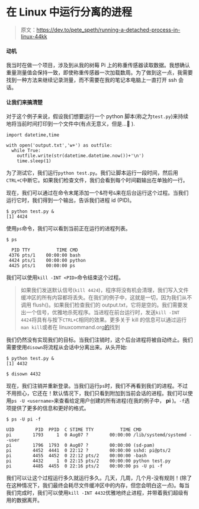 # 在 Linux 中运行分离的进程

> 原文：<https://dev.to/pete_speth/running-a-detached-process-in-linux-44kk>

#### 动机

我当时在做一个项目，涉及到从我的树莓 Pi 上的称重传感器读取数据。我想确认重量测量值会保持一致，即使称重传感器一次加载数周。为了做到这一点，我需要找到一种方法来继续记录测量，而不需要在我的笔记本电脑上一直打开 ssh 会话。

#### 让我们来搞清楚

对于这个例子来说，假设我们想要运行一个 python 脚本(称之为`test.py`)来持续地将当前时间打印到一个文件中(有点无意义，但是...🤷 ).

```
import datetime,time

with open('output.txt','w+') as outfile:
  while True:
    outfile.write(str(datetime.datetime.now())+'\n')
    time.sleep(1) 
```

为了测试它，我们运行`python test.py`。我们让脚本运行一段时间，然后用`CTRL+C`中断它。如果我们检查文件，我们会看到每个时间戳输出在单独的一行。

现在，我们可以通过在命令末尾添加一个&符号`&`来在后台运行这个过程。当我们运行它时，我们得到一个输出，告诉我们进程 id (PID)。

```
$ python test.py &
[1] 4424 
```

使用`ps`命令，我们可以看到当前正在运行的进程列表。

```
$ ps

  PID TTY          TIME CMD
 4376 pts/1    00:00:00 bash
 4424 pts/1    00:00:00 python
 4425 pts/1    00:00:00 ps 
```

我们可以使用`kill -INT <PID>`命令结束这个过程。

> 如果我们发送默认信号(`kill 4424`)，程序将没有机会清理，我们写入文件缓冲区的所有内容都将丢失。在我们的例子中，这就是一切，因为我们从不调用 flush()。如果我们检查我们的 output.txt，它将是空的。我们需要发出一个信号，优雅地杀死程序。当进程在前台运行时，发送`kill -INT 4424`将具有与按下`CTRL+C`相同的效果。更多关于 kill 的信息可以通过运行`man kill`或者在 linuxcommand.org[的](http://linuxcommand.org/lc3_man_pages/kill1.html)找到

我们仍然没有实现我们的目标。当我们注销时，这个后台进程将被自动终止。我们需要使用`disown`将流程从会话中分离出来。从头开始:

```
$ python test.py &
[1] 4432

$ disown 4432 
```

现在，我们注销并重新登录。当我们运行`ps`时，我们不再看到我们的进程。不过不用担心，它还在！默认情况下，我们只看到附加到当前会话的进程。我们可以使用`ps -U <username>`来查看给定用户创建的所有进程(在我的例子中， **pi** )。`-f`选项提供了更多的信息和更好的格式。

```
$ ps -U pi -f

UID        PID  PPID  C STIME TTY          TIME CMD
pi        1793     1  0 Aug07 ?        00:00:00 /lib/systemd/systemd --user
pi        1796  1793  0 Aug07 ?        00:00:00 (sd-pam)
pi        4452  4441  0 22:12 ?        00:00:00 sshd: pi@pts/2
pi        4455  4452  0 22:12 pts/2    00:00:00 -bash
pi        4432     1  0 22:15 pts/2    00:00:00 python test.py
pi        4485  4455  0 22:16 pts/2    00:00:00 ps -U pi -f 
```

我们可以让这个过程运行多久就运行多久。几天，几周，几个月-没有规则！(除了在这种情况下，我们最终会耗尽文件缓冲区中的内存，但您会明白这一点)。每当我们完成时，我们可以使用`kill -INT 4432`优雅地终止进程，并带着我们超级有用的数据离开。